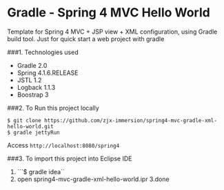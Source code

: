 Gradle - Spring 4 MVC Hello World
===============================
Template for Spring 4 MVC + JSP view + XML configuration, using Gradle build tool.
Just for quick start a web project with gradle

###1. Technologies used
* Gradle 2.0
* Spring 4.1.6.RELEASE
* JSTL 1.2
* Logback 1.1.3
* Boostrap 3

###2. To Run this project locally
```shell
$ git clone https://github.com/zjx-immersion/spring4-mvc-gradle-xml-hello-world.git
$ gradle jettyRun
```
Access ```http://localhost:8080/spring4```

###3. To import this project into Eclipse IDE
1. ```$ gradle idea``
2. open spring4-mvc-gradle-xml-hello-world.ipr
3.done


